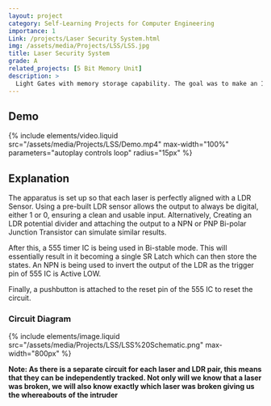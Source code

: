 ```yaml
---
layout: project
category: Self-Learning Projects for Computer Engineering
importance: 1
Link: /projects/Laser Security System.html
img: /assets/media/Projects/LSS/LSS.jpg
title: Laser Security System
grade: A
related_projects: [5 Bit Memory Unit]
description: >
  Light Gates with memory storage capability. The goal was to make an Intruder Alarm without using any Microcontrollers at all.
---
```


## Demo
{% include elements/video.liquid src="/assets/media/Projects/LSS/Demo.mp4" max-width="100%" parameters="autoplay controls loop" radius="15px" %}

## Explanation

The apparatus is set up so that each laser is perfectly aligned with a LDR Sensor. Using a pre-built LDR sensor allows the output to always be digital, either 1 or 0, ensuring a clean and usable input. Alternatively, Creating an LDR potential divider and attaching the output to a NPN or PNP Bi-polar Junction Transistor can simulate similar results.

After this, a 555 timer IC is being used in Bi-stable mode. This will essentially result in it becoming a single SR Latch which can then store the states. An NPN is being used to invert the output of the LDR as the trigger pin of 555 IC is Active LOW.

Finally, a pushbutton is attached to the reset pin of the 555 IC to reset the circuit.

### Circuit Diagram

{% include elements/image.liquid src="/assets/media/Projects/LSS/LSS%20Schematic.png" max-width="800px" %}

**Note: As there is a separate circuit for each laser and LDR pair, this means that they can be independently tracked. Not only will we know that a laser was broken, we will also know exactly which laser was broken giving us the whereabouts of the intruder**